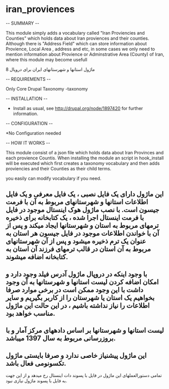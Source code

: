 # iran_proviences

-- SUMMARY --

This module simply adds a vocabulary called "Iran Proviencies and Counties" which holds data about Iran proviences and their counties.
Although there is "Address Field" which can store information about Provience, Local Area , address and etc, in some cases we only need to mention information about Provience or Adminstrative Area (County) of Iran, where this module may become usefull

ماژول استانها و شهرستانهای ایران برای دروپال 8

-- REQUIREMENTS --

Only Core Drupal Taxonomy
 -taxonomy

-- INSTALLATION --

* Install as usual, see http://drupal.org/node/1897420 for further information.


-- CONFIGURATION --

*No Configuration needed

-- HOW IT WORKS --

This module consist of a json file which holds data about Iran Provinces and each provience Countis. When installing the module an script in hook_install will be executed which first creates a taxonomy vocabulary and then adds proviencies and their Counties as their child terms.

you easily can modify vocabulary if you need.

این ماژول دارای یک فایل نصبی ، یک فایل معرفی و یک فایل اطلاعات استانها و شهرستانهای مربوط به آن با فرمت جیسون است.
 با نصب ماژول هوک اینستال موجود در فایل با فرمت اینستال اجرا شده ، یک کتابخانه برای ذخیره ترمهای مربوط به استان و شهرستانها ایجاد میکند و پس از آن با خواندن اطلاعات موجود در فایل جیسون هر استان به عنوان یک ترم ذخیره میشود و پس از آن شهرستانهای مربوط به آن استان در قالب ترمهای فرزند آن استان به کتابخانه اضافه میشوند.
 -----------------------------------
 با وجود اینکه در دروپال ماژول آدرس فیلد وجود دارد و امکان اضافه کردن لیست استانها و شهرستانها به آن وجود داشت با این وجود ممکن است در برخی موارد صرفا بخواهیم یک استان یا شهرستان را از کاربر بگیریم و سایر اطلاعات را نیاز نداشته باشیم ، در این حالت این ماژول مناسب خواهد بود.
 -----------------------------------
 لیست استانها و شهرستانها بر اساس دادههای مرکز آمار و با بروزرسانی مربوط به سال 1397 میباشد.
 -----------------------------------
این ماژول پیشنیاز خاصی ندارد و صرفا بایستی ماژول تکسونومی فعال باشد.
------------------------------------
تمامی دستورالعملهای این ماژول در فایل با پسوند دات اینستال رخ میدهد و از این جهت به فایل با پسوند ماژول نیازی نبود.
